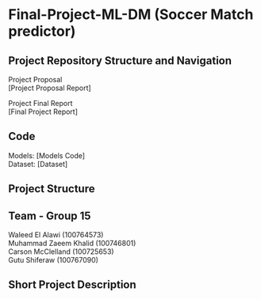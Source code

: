 # Final-Project-ML-DM (Soccer Match predictor) 



## Project Repository Structure and Navigation<br>

Project Proposal<br>
[Project Proposal Report]

Project Final Report<br>
[Final Project Report]


## Code<br>
Models:  [Models Code] <br>
Dataset: [Dataset] 



## Project Structure

## Team - Group 15
Waleed El Alawi (100764573)<br> 
Muhammad Zaeem Khalid (100746801)<br>
Carson McClelland (100725653)<br>
Gutu Shiferaw (100767090)<br>

## Short Project Description
